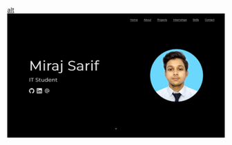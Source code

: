 [alt](mirajsharif.github.io)
![alt](https://github.com/Mirajsarif/portfolio-page/blob/main/static/img/projects/portfolio-sc.png)
